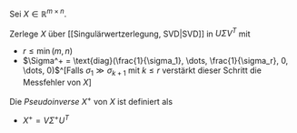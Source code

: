 Sei $X \in \mathbb{R}^{m \times n}$.

Zerlege $X$ über [[Singulärwertzerlegung, SVD|SVD]] in $U\Sigma V^T$ mit
- $r \le \min(m, n)$
- $\Sigma^+ = \text{diag}(\frac{1}{\sigma_1}, \dots, \frac{1}{\sigma_r}, 0, \dots, 0)$^[Falls $\sigma_1 \gg \sigma_{k+1}$ mit $k \le r$ verstärkt dieser Schritt die Messfehler von $X$]

Die *Pseudoinverse* $X^+$ von $X$ ist definiert als
- $X^+ = V\Sigma^+U^T$